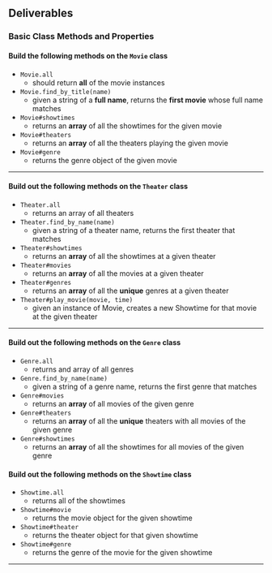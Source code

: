 ## Deliverables

### Basic Class Methods and Properties

#### Build the following methods on the `Movie` class

- `Movie.all`
  - should return **all** of the movie instances
- `Movie.find_by_title(name)`
  - given a string of a **full name**, returns the **first movie** whose full name matches
- `Movie#showtimes`
  - returns an **array** of all the showtimes for the given movie
- `Movie#theaters`
  - returns an **array** of all the theaters playing the given movie
- `Movie#genre`
  - returns the genre object of the given movie

---

#### Build out the following methods on the `Theater` class

- `Theater.all`
  - returns an array of all theaters
- `Theater.find_by_name(name)`
  - given a string of a theater name, returns the first theater that matches
- `Theater#showtimes`
  - returns an **array** of all the showtimes at a given theater
- `Theater#movies`
  - returns an **array** of all the movies at a given theater
- `Theater#genres`
  - returns an **array** of all the **unique** genres at a given theater
- `Theater#play_movie(movie, time)`
  - given an instance of Movie, creates a new Showtime for that movie at the given theater

---

#### Build out the following methods on the `Genre` class

- `Genre.all`
  - returns and array of all genres
- `Genre.find_by_name(name)`
  - given a string of a genre name, returns the first genre that matches
- `Genre#movies`
  - returns an **array** of all movies of the given genre
- `Genre#theaters`
  - returns an **array** of all the **unique** theaters with all movies of the given genre
- `Genre#showtimes`
  - returns an **array** of all the showtimes for all movies of the given genre

#### Build out the following methods on the `Showtime` class

- `Showtime.all`
  - returns all of the showtimes
- `Showtime#movie`
  - returns the movie object for the given showtime
- `Showtime#theater`
  - returns the theater object for that given showtime
- `Showtime#genre`
  - returns the genre of the movie for the given showtime

---
